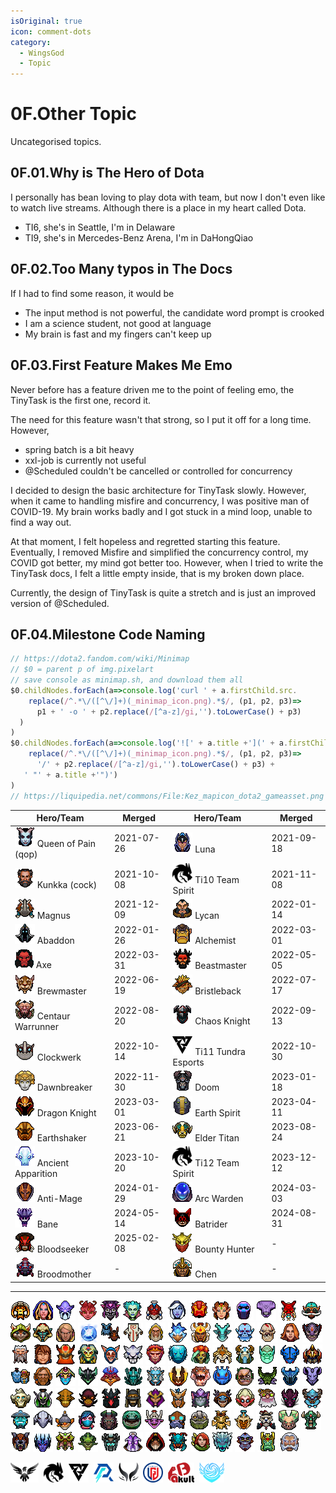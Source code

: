 ```yaml
---
isOriginal: true
icon: comment-dots
category:
  - WingsGod
  - Topic
---
```


# 0F.Other Topic

Uncategorised topics.

## 0F.01.Why is The Hero of Dota

I personally has bean loving to play dota with team, but now I don't even like to watch live streams.
Although there is a place in my heart called Dota.

* TI6, she's in Seattle, I'm in Delaware
* TI9, she's in Mercedes-Benz Arena, I'm in DaHongQiao

## 0F.02.Too Many typos in The Docs

If I had to find some reason, it would be

* The input method is not powerful, the candidate word prompt is crooked
* I am a science student, not good at language
* My brain is fast and my fingers can't keep up

## 0F.03.First Feature Makes Me Emo

Never before has a feature driven me to the point of feeling emo, the TinyTask is the first one, record it.

The need for this feature wasn't that strong, so I put it off for a long time. However,

* spring batch is a bit heavy
* xxl-job is currently not useful
* @Scheduled couldn't be cancelled or controlled for concurrency

I decided to design the basic architecture for TinyTask slowly. However, when it came to handling misfire and concurrency,
I was positive man of COVID-19. My brain works badly and I got stuck in a mind loop, unable to find a way out.

At that moment, I felt hopeless and regretted starting this feature. Eventually, I removed Misfire and
simplified the concurrency control, my COVID got better, my mind got better too.
However, when I tried to write the TinyTask docs, I felt a little empty inside, that is my broken down place.

Currently, the design of TinyTask is quite a stretch and is just an improved version of @Scheduled.

## 0F.04.Milestone Code Naming

```js
// https://dota2.fandom.com/wiki/Minimap
// $0 = parent p of img.pixelart
// save console as minimap.sh, and download them all
$0.childNodes.forEach(a=>console.log('curl ' + a.firstChild.src.
    replace(/^.*\/([^\/]+)(_minimap_icon.png).*$/, (p1, p2, p3)=>
      p1 + ' -o ' + p2.replace(/[^a-z]/gi,'').toLowerCase() + p3)
  )
)
$0.childNodes.forEach(a=>console.log('![' + a.title +'](' + a.firstChild.src.
    replace(/^.*\/([^\/]+)(_minimap_icon.png).*$/, (p1, p2, p3)=>
      '/' + p2.replace(/[^a-z]/gi,'').toLowerCase() + p3) +
   ' "' + a.title +'")')
)
// https://liquipedia.net/commons/File:Kez_mapicon_dota2_gameasset.png
```

<!-- markdownlint-disable MD013 -->
| Hero/Team | Merged | Hero/Team | Merged |
| --------- | ------ | --------- | ------ |
| ![Queen of Pain](/queenofpain_minimap_icon.png) Queen of Pain (qop) | 2021-07-26 | ![Luna](/luna_minimap_icon.png) Luna | 2021-09-18 |
| ![Kunkka](/kunkka_minimap_icon.png) Kunkka (cock) | 2021-10-08 | ![Ti10](/team_spirit.png) Ti10 Team Spirit | 2021-11-08 |
| ![Magnus](/magnus_minimap_icon.png) Magnus | 2021-12-09 | ![Lycan](/lycan_minimap_icon.png) Lycan | 2022-01-14 |
| ![Abaddon](/abaddon_minimap_icon.png) Abaddon | 2022-01-26 | ![Alchemist](/alchemist_minimap_icon.png) Alchemist | 2022-03-01 |
| ![Axe](/axe_minimap_icon.png) Axe | 2022-03-31 | ![Beastmaster](/beastmaster_minimap_icon.png) Beastmaster | 2022-05-05 |
| ![Brewmaster](/brewmaster_minimap_icon.png) Brewmaster | 2022-06-19 | ![Bristleback](/bristleback_minimap_icon.png) Bristleback | 2022-07-17 |
| ![Centaur Warrunner](/centaurwarrunner_minimap_icon.png) Centaur Warrunner | 2022-08-20 | ![Chaos Knight](/chaosknight_minimap_icon.png) Chaos Knight | 2022-09-13 |
| ![Clockwerk](/clockwerk_minimap_icon.png) Clockwerk | 2022-10-14 | ![Ti11](/team_tundra.png) Ti11 Tundra Esports | 2022-10-30 |
| ![Dawnbreaker](/dawnbreaker_minimap_icon.png) Dawnbreaker | 2022-11-30 | ![Doom](/doom_minimap_icon.png) Doom | 2023-01-18 |
| ![Dragon Knight](/dragonknight_minimap_icon.png) Dragon Knight | 2023-03-01 | ![Earth Spirit](/earthspirit_minimap_icon.png) Earth Spirit | 2023-04-11 |
| ![Earthshaker](/earthshaker_minimap_icon.png) Earthshaker | 2023-06-21 | ![Elder Titan](/eldertitan_minimap_icon.png) Elder Titan | 2023-08-24 |
| ![Ancient Apparition](/ancientapparition_minimap_icon.png) Ancient Apparition | 2023-10-20 | ![Ti12](/team_spirit.png) Ti12 Team Spirit | 2023-12-12 |
| ![Anti-Mage](/antimage_minimap_icon.png) Anti-Mage | 2024-01-29 | ![Arc Warden](/arcwarden_minimap_icon.png) Arc Warden | 2024-03-03 |
| ![Bane](/bane_minimap_icon.png "Bane") Bane | 2024-05-14 | ![Batrider](/batrider_minimap_icon.png "Batrider") Batrider | 2024-08-31 |
| ![Bloodseeker](/bloodseeker_minimap_icon.png "Bloodseeker") Bloodseeker | 2025-02-08 | ![Bounty Hunter](/bountyhunter_minimap_icon.png "Bounty Hunter") Bounty Hunter | - |
| ![Broodmother](/broodmother_minimap_icon.png "Broodmother") Broodmother | - | ![Chen](/chen_minimap_icon.png "Chen") Chen | - |

---

![Clinkz](/clinkz_minimap_icon.png "Clinkz")
![Crystal Maiden](/crystalmaiden_minimap_icon.png "Crystal Maiden")
![Dark Seer](/darkseer_minimap_icon.png "Dark Seer")
![Dark Willow](/darkwillow_minimap_icon.png "Dark Willow")
![Dazzle](/dazzle_minimap_icon.png "Dazzle")
![Death Prophet](/deathprophet_minimap_icon.png "Death Prophet")
![Disruptor](/disruptor_minimap_icon.png "Disruptor")
![Drow Ranger](/drowranger_minimap_icon.png "Drow Ranger")
![Ember Spirit](/emberspirit_minimap_icon.png "Ember Spirit")
![Enchantress](/enchantress_minimap_icon.png "Enchantress")
![Enigma](/enigma_minimap_icon.png "Enigma")
![Faceless Void](/facelessvoid_minimap_icon.png "Faceless Void")
![Grimstroke](/grimstroke_minimap_icon.png "Grimstroke")
![Gyrocopter](/gyrocopter_minimap_icon.png "Gyrocopter")
![Hoodwink](/hoodwink_minimap_icon.png "Hoodwink")
![Huskar](/huskar_minimap_icon.png "Huskar")
![Invoker](/invoker_minimap_icon.png "Invoker")
![Io](/io_minimap_icon.png "Io")
![Jakiro](/jakiro_minimap_icon.png "Jakiro")
![Juggernaut](/juggernaut_minimap_icon.png "Juggernaut")
![Keeper of the Light](/keeperofthelight_minimap_icon.png "Keeper of the Light")
![Kez](/kez_minimap_icon.png "Kez")
![Legion Commander](/legioncommander_minimap_icon.png "Legion Commander")
![Leshrac](/leshrac_minimap_icon.png "Leshrac")
![Lich](/lich_minimap_icon.png "Lich")
![Lifestealer](/lifestealer_minimap_icon.png "Lifestealer")
![Lina](/lina_minimap_icon.png "Lina")
![Lion](/lion_minimap_icon.png "Lion")
![Lone Druid](/lonedruid_minimap_icon.png "Lone Druid")
![Marci](/marci_minimap_icon.png "Marci")
![Mars](/mars_minimap_icon.png "Mars")
![Medusa](/medusa_minimap_icon.png "Medusa")
![Meepo](/meepo_minimap_icon.png "Meepo")
![Mirana](/mirana_minimap_icon.png "Mirana")
![Monkey King](/monkeyking_minimap_icon.png "Monkey King")
![Morphling](/morphling_minimap_icon.png "Morphling")
![Muerta](/muerta_minimap_icon.png "Muerta")
![Naga Siren](/nagasiren_minimap_icon.png "Naga Siren")
![Nature's Prophet](/naturesprophet_minimap_icon.png "Nature's Prophet")
![Necrophos](/necrophos_minimap_icon.png "Necrophos")
![Night Stalker](/nightstalker_minimap_icon.png "Night Stalker")
![Nyx Assassin](/nyxassassin_minimap_icon.png "Nyx Assassin")
![Ogre Magi](/ogremagi_minimap_icon.png "Ogre Magi")
![Omniknight](/omniknight_minimap_icon.png "Omniknight")
![Oracle](/oracle_minimap_icon.png "Oracle")
![Outworld Destroyer](/outworlddestroyer_minimap_icon.png "Outworld Destroyer")
![Pangolier](/pangolier_minimap_icon.png "Pangolier")
![Phantom Assassin](/phantomassassin_minimap_icon.png "Phantom Assassin")
![Phantom Lancer](/phantomlancer_minimap_icon.png "Phantom Lancer")
![Phoenix](/phoenix_minimap_icon.png "Phoenix")
![Primal Beast](/primalbeast_minimap_icon.png "Primal Beast")
![Puck](/puck_minimap_icon.png "Puck")
![Pudge](/pudge_minimap_icon.png "Pudge")
![Pugna](/pugna_minimap_icon.png "Pugna")
![Razor](/razor_minimap_icon.png "Razor")
![Riki](/riki_minimap_icon.png "Riki")
![Ringmaster](/ringmaster_minimap_icon.png "Ringmaster")
![Rubick](/rubick_minimap_icon.png "Rubick")
![Sand King](/sandking_minimap_icon.png "Sand King")
![Shadow Demon](/shadowdemon_minimap_icon.png "Shadow Demon")
![Shadow Fiend](/shadowfiend_minimap_icon.png "Shadow Fiend")
![Shadow Shaman](/shadowshaman_minimap_icon.png "Shadow Shaman")
![Silencer](/silencer_minimap_icon.png "Silencer")
![Skywrath Mage](/skywrathmage_minimap_icon.png "Skywrath Mage")
![Slardar](/slardar_minimap_icon.png "Slardar")
![Slark](/slark_minimap_icon.png "Slark")
![Snapfire](/snapfire_minimap_icon.png "Snapfire")
![Sniper](/sniper_minimap_icon.png "Sniper")
![Spectre](/spectre_minimap_icon.png "Spectre")
![Spirit Breaker](/spiritbreaker_minimap_icon.png "Spirit Breaker")
![Storm Spirit](/stormspirit_minimap_icon.png "Storm Spirit")
![Sven](/sven_minimap_icon.png "Sven")
![Techies](/techies_minimap_icon.png "Techies")
![Templar Assassin](/templarassassin_minimap_icon.png "Templar Assassin")
![Terrorblade](/terrorblade_minimap_icon.png "Terrorblade")
![Tidehunter](/tidehunter_minimap_icon.png "Tidehunter")
![Timbersaw](/timbersaw_minimap_icon.png "Timbersaw")
![Tinker](/tinker_minimap_icon.png "Tinker")
![Tiny](/tiny_minimap_icon.png "Tiny")
![Treant Protector](/treantprotector_minimap_icon.png "Treant Protector")
![Troll Warlord](/trollwarlord_minimap_icon.png "Troll Warlord")
![Tusk](/tusk_minimap_icon.png "Tusk")
![Underlord](/underlord_minimap_icon.png "Underlord")
![Undying](/undying_minimap_icon.png "Undying")
![Ursa](/ursa_minimap_icon.png "Ursa")
![Vengeful Spirit](/vengefulspirit_minimap_icon.png "Vengeful Spirit")
![Venomancer](/venomancer_minimap_icon.png "Venomancer")
![Viper](/viper_minimap_icon.png "Viper")
![Visage](/visage_minimap_icon.png "Visage")
![Void Spirit](/voidspirit_minimap_icon.png "Void Spirit")
![Warlock](/warlock_minimap_icon.png "Warlock")
![Weaver](/weaver_minimap_icon.png "Weaver")
![Windranger](/windranger_minimap_icon.png "Windranger")
![Winter Wyvern](/winterwyvern_minimap_icon.png "Winter Wyvern")
![Witch Doctor](/witchdoctor_minimap_icon.png "Witch Doctor")
![Wraith King](/wraithking_minimap_icon.png "Wraith King")
![Zeus](/zeus_minimap_icon.png "Zeus")

![Wings Gaming](/team_wings.png "Wings Gaming")&nbsp;
![Team Spirit](/team_spirit.png "Team Spirit")&nbsp;
![Tundra Esports](/team_tundra.png "Tundra Esports")&nbsp;
![Azure Ray](/team_ar.png "Azure Ray")&nbsp;
![Xtreme Gaming](/team_xg.png "Xtreme Gaming")&nbsp;
![LGD Gaming](/team_lgd.png "LGD Gaming")&nbsp;
![Yakult Brothers](/team-yakultbrothers.png "Yakult Brothers")&nbsp;
![Team Tidebound](/team_tidebound.png "Team Tidebound")&nbsp;
